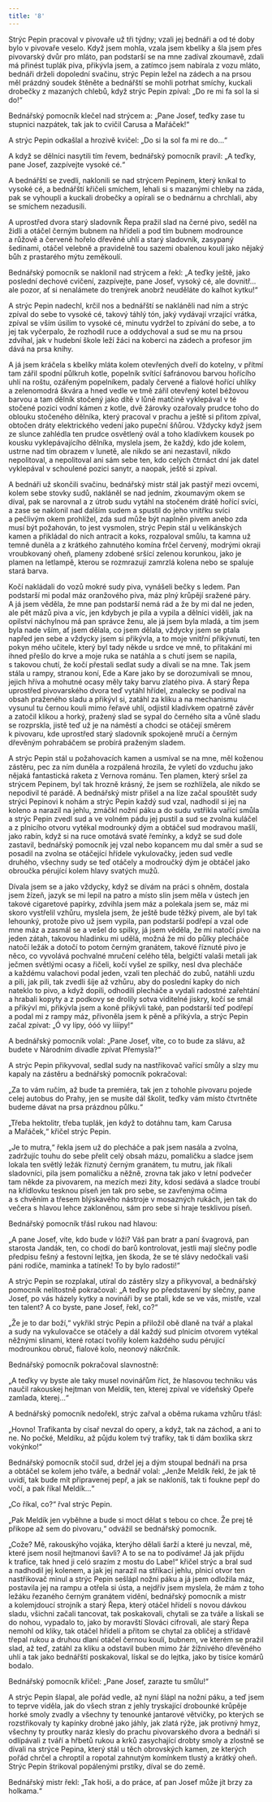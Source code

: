 ```yaml
---
title: '8'
---
```


Strýc Pepin pracoval v pivovaře už tři týdny; vzali jej bednáři a od té doby bylo v pivovaře veselo. Když jsem mohla, vzala jsem kbelíky a šla jsem přes pivovarský dvůr pro mláto, pan podstarší se na mne zadíval zkoumavě, zdali má přinést tuplák piva, přikývla jsem, a zatímco jsem nabírala z vozu mláto, bednáři drželi dopolední svačinu, strýc Pepin ležel na zádech a na prsou měl prázdný soudek štěněte a bednářští se mohli potrhat smíchy, kuckali drobečky z mazaných chlebů, když strýc Pepin zpíval: „Do re mi fa sol la si do!“

  

Bednářský pomocník klečel nad strýcem a: „Pane Josef, teďky zase tu stupnici nazpátek, tak jak to cvičil Carusa a Mařáček!“

A strýc Pepin odkašlal a hrozivě kvičel: „Do si la sol fa mi re do…“

A když se dělníci nasytili tím řevem, bednářský pomocník pravil: „A teďky, pane Josef, zazpívejte vysoké cé.“

A bednářští se zvedli, naklonili se nad strýcem Pepinem, který kníkal to vysoké cé, a bednářští křičeli smíchem, lehali si s mazanými chleby na záda, pak se vyhoupli a kuckali drobečky a opírali se o bednárnu a chrchlali, aby se smíchem nezadusili.

A uprostřed dvora starý sladovník Řepa pražil slad na černé pivo, seděl na židli a otáčel černým bubnem na hřídeli a pod tím bubnem modrounce a růžově a červeně hořelo dřevěné uhlí a starý sladovník, zasypaný šedinami, otáčel velebně a pravidelně tou sazemi obalenou koulí jako nějaký bůh z prastarého mýtu zeměkoulí.

Bednářský pomocník se naklonil nad strýcem a řekl: „A teďky ještě, jako poslední dechové cvičení, zazpívejte, pane Josef, vysoký cé, ale dovnitř… ale pozor, ať si nenalámete do trenýrek anobrž neuděláte do kalhot kytku!“

A strýc Pepin nadechl, krčil nos a bednářští se nakláněli nad ním a strýc zpíval do sebe to vysoké cé, takový táhlý tón, jaký vydávají vrzající vrátka, zpíval se vším úsilím to vysoké cé, minutu vydržel to zpívání do sebe, a to jej tak vyčerpalo, že rozhodil ruce a oddychoval a sud se mu na prsou zdvíhal, jak v hudební škole leží žáci na koberci na zádech a profesor jim dává na prsa knihy.

A já jsem kráčela s kbelíky mláta kolem otevřených dveří do kotelny, v přítmí tam zářil spodní půlkruh kotle, popelník svítící šafránovou barvou hořícího uhlí na roštu, ozářeným popelníkem, padaly červené a fialové hořící uhlíky a zelenomodrá škvára a hned vedle ve tmě zářil otevřený kotel béžovou barvou a tam dělník stočený jako dítě v lůně matčině vyklepával v té stočené pozici vodní kámen z kotle, dvě žárovky ozařovaly prudce toho do oblouku stočeného dělníka, který pracoval v prachu a ještě si přitom zpíval, obtočen dráty elektrického vedení jako pupeční šňůrou. Vždycky když jsem ze slunce zahlédla ten prudce osvětlený ovál a toho kladívkem kousek po kousku vyklepávajícího dělníka, myslela jsem, že každý, kdo jde kolem, ustrne nad tím obrazem v lunetě, ale nikdo se ani nezastavil, nikdo nepolitoval, a nepolitoval ani sám sebe ten, kdo celých čtrnáct dní jak datel vyklepával v schoulené pozici sanytr, a naopak, ještě si zpíval.

A bednáři už skončili svačinu, bednářský mistr stál jak pastýř mezi ovcemi, kolem sebe stovky sudů, nakláněl se nad jedním, zkoumavým okem se díval, pak se narovnal a z útrob sudu vytáhl na stočeném drátě hořící svíci, a zase se naklonil nad dalším sudem a spustil do jeho vnitřku svíci a pečlivým okem prohlížel, zda sud může být naplněn pivem anebo zda musí být požahován, to jest vysmolen, strýc Pepin stál u velikánských kamen a přikládal do nich antracit a koks, rozpaloval smůlu, ta kamna už temně duněla a z krátkého zahnutého komína frčel červený, modrými okraji vroubkovaný oheň, plameny zdobené sršící zelenou korunkou, jako je plamen na letlampě, kterou se rozmrazují zamrzlá kolena nebo se spaluje stará barva.

Kočí nakládali do vozů mokré sudy piva, vynášeli bečky s ledem. Pan podstarší mi podal máz oranžového piva, máz plný krůpějí sražené páry. A já jsem věděla, že mne pan podstarší nemá rád a že by mi dal ne jeden, ale pět mázů piva a víc, jen kdybych je pila a vypila a dělníci viděli, jak na opilství náchylnou má pan správce ženu, ale já jsem byla mladá, a tím jsem byla nade vším, ať jsem dělala, co jsem dělala, vždycky jsem se ptala napřed jen sebe a vždycky jsem si přikývla, a to moje vnitřní přikývnutí, ten pokyn mého učitele, který byl tady někde u srdce ve mně, to přitakání mi ihned přešlo do krve a moje ruka se natáhla a s chutí jsem se napila, s takovou chutí, že kočí přestali sedlat sudy a dívali se na mne. Tak jsem stála u rampy, stranou koní, Ede a Kare jako by se dorozumívali se mnou, jejich hříva a mohutné ocasy měly taky barvu zlatého piva. A starý Řepa uprostřed pivovarského dvora teď vytáhl hřídel, znalecky se podíval na obsah praženého sladu a přikývl si, zatáhl za kliku a na mechanismu vysunul tu černou kouli mimo řeřavé uhlí, odjistil kladívkem opatrně závěr a zatočil klikou a horký, pražený slad se sypal do černého síta a vůně sladu se rozprskla, jistě teď už je na náměstí a chodci se otáčejí směrem k pivovaru, kde uprostřed starý sladovník spokojeně mručí a černým dřevěným pohrabáčem se probírá praženým sladem.

A strýc Pepin stál u požahovacích kamen a usmíval se na mne, měl koženou zástěru, pec za ním duněla a rozpálená hrozila, že vyletí do vzduchu jako nějaká fantastická raketa z Vernova románu. Ten plamen, který sršel za strýcem Pepinem, byl tak hrozně krásný, že jsem se rozhlížela, ale nikdo se nepodivil té parádě. A bednářský mistr přišel a na líze začal spouštět sudy strýci Pepinovi k nohám a strýc Pepin každý sud vzal, nadhodil si jej na koleno a narazil na jehlu, zmáčkl nožní páku a do sudu vstřikla vařící smůla a strýc Pepin zvedl sud a ve volném pádu jej pustil a sud se zvolna kuláčel a z plnicího otvoru vytékal modrounký dým a obtáčel sud modravou mašlí, jako rabín, když si na ruce omotává svaté řemínky, a když se sud dole zastavil, bednářský pomocník jej vzal nebo kopancem mu dal směr a sud se posadil na zvolna se otáčející hřídele vykulovačky, jeden sud vedle druhého, všechny sudy se teď otáčely a modroučký dým je obtáčel jako obroučka pérující kolem hlavy svatých mužů.

Dívala jsem se a jako vždycky, když se dívám na práci s ohněm, dostala jsem žízeň, jazyk se mi lepil na patro a místo slin jsem měla v ústech jen takové cigaretové papírky, zdvihla jsem máz a polekala jsem se, máz mi skoro vystřelil vzhůru, myslela jsem, že ještě bude těžký pivem, ale byl tak lehounký, protože pivo už jsem vypila, pan podstarší podřepí a vzal ode mne máz a zasmál se a vešel do spilky, já jsem věděla, že mi natočí pivo na jeden zátah, takovou hladinku mi udělá, možná že mi do půlky plecháče natočí ležák a dotočí to potom černým granátem, takové říznuté pivo je něco, co vyvolává pochvalné mručení celého těla, belgičtí valaši metali jak ječmen světlými ocasy a řičeli, kočí vyšel ze spilky, nesl dva plecháče a každému valachovi podal jeden, vzali ten plecháč do zubů, natáhli uzdu a pili, jak pili, tak zvedli šíje až vzhůru, aby do poslední kapky do nich nateklo to pivo, a když dopili, odhodili plecháče a vydali radostné zařehtání a hrabali kopyty a z podkovy se drolily sotva viditelné jiskry, kočí se smál a přikývl mi, přikývla jsem a koně přikývli také, pan podstarší teď podřepí a podal mi z rampy máz, přivoněla jsem k pěně a přikývla, a strýc Pepin začal zpívat: „Ó vy lípy, óóó vy lííípy!“

A bednářský pomocník volal: „Pane Josef, víte, co to bude za slávu, až budete v Národním divadle zpívat Přemysla?“

A strýc Pepin přikyvoval, sedlal sudy na nastřikovač vařící smůly a slzy mu kapaly na zástěru a bednářský pomocník pokračoval:

„Za to vám ručím, až bude ta premiéra, tak jen z tohohle pivovaru pojede celej autobus do Prahy, jen se musíte dál školit, teďky vám místo čtvrtněte budeme dávat na prsa prázdnou půlku.“

„Třeba hektolitr, třeba tuplák, jen když to dotáhnu tam, kam Carusa a Mařáček,“ křičel strýc Pepin.

„Je to mutra,“ řekla jsem už do plecháče a pak jsem nasála a zvolna, zadržujíc touhu do sebe přelít celý obsah mázu, pomaličku a sladce jsem lokala ten světlý ležák říznutý černým granátem, tu mutru, jak říkali sladovníci, pila jsem pomaličku a něžně, zrovna tak jako v letní podvečer tam někde za pivovarem, na mezích mezi žity, kdosi sedává a sladce troubí na křídlovku tesknou píseň jen tak pro sebe, se zavřenýma očima a s chvěním a třesem blýskavého nástroje v mosazných rukách, jen tak do večera s hlavou lehce zakloněnou, sám pro sebe si hraje tesklivou píseň.

Bednářský pomocník třásl rukou nad hlavou:

„A pane Josef, víte, kdo bude v lóži? Váš pan bratr a paní švagrová, pan starosta Jandák, ten, co chodí do barů kontrolovat, jestli mají slečny podle předpisu fešný a festovní lejtka, jen škoda, že se té slávy nedočkali vaši páni rodiče, maminka a tatínek! To by bylo radosti!“

A strýc Pepin se rozplakal, utíral do zástěry slzy a přikyvoval, a bednářský pomocník nelítostně pokračoval: „A teďky po představení by slečny, pane Josef, po vás házely kytky a novináři by se ptali, kde se ve vás, mistře, vzal ten talent? A co byste, pane Josef, řekl, co?“

„Že je to dar boží,“ vykřikl strýc Pepin a přiložil obě dlaně na tvář a plakal a sudy na vykulovačce se otáčely a dál každý sud plnicím otvorem vytékal něžnými slinami, které rotací tvořily kolem každého sudu pérující modrounkou obruč, fialové kolo, neonový nákrčník.

Bednářský pomocník pokračoval slavnostně:

„A teďky vy byste ale taky musel novinářům říct, že hlasovou techniku vás naučil rakouskej hejtman von Meldik, ten, kterej zpíval ve vídeňský Opeře zamlada, kterej…“

A bednářský pomocník nedořekl, strýc zařval a oběma rukama vzhůru třásl:

„Hovno! Trafikanta by císař nevzal do opery, a když, tak na záchod, a ani to ne. No počké, Meldíku, až půjdu kolem tvý trafiky, tak ti dám boxlíka skrz vokýnko!“

Bednářský pomocník stočil sud, držel jej a dým stoupal bednáři na prsa a obtáčel se kolem jeho tváře, a bednář volal: „Jenže Meldík řekl, že jak tě uvidí, tak bude mít připravenej pepř, a jak se nakloníš, tak ti foukne pepř do vočí, a pak říkal Meldík…“

„Co říkal, co?“ řval strýc Pepin.

„Pak Meldík jen vyběhne a bude si moct dělat s tebou co chce. Že prej tě přikope až sem do pivovaru,“ odvážil se bednářský pomocník.

„Cože? Mě, rakouskýho vojáka, kterýho dělali šarží a které ju nevzal, mě, které jsem nosil hejtmanovi šavli? A to se na to podíváme! Já jak přijdu k trafice, tak hned ji celó srazím z mostu do Labe!“ křičel strýc a bral sud a nadhodil jej kolenem, a jak jej narazil na stříkací jehlu, plnicí otvor ten nastřikovač minul a strýc Pepin sešlápl nožní páku a já jsem odložila máz, postavila jej na rampu a otřela si ústa, a nejdřív jsem myslela, že mám z toho ležáku řezaného černým granátem vidění, bednářský pomocník a mistr a kolemjdoucí strojník a starý Řepa, který otáčel hřídelí s novou dávkou sladu, všichni začali tancovat, tak poskakovali, chytali se za tváře a lískali se do nohou, vypadalo to, jako by moravští Slováci cifrovali, ale starý Řepa nemohl od kliky, tak otáčel hřídelí a přitom se chytal za obličej a střídavě třepal rukou a druhou dlaní otáčel černou koulí, bubnem, ve kterém se pražil slad, až teď, zatáhl za kliku a odstavil buben mimo žár žížnivého dřevěného uhlí a tak jako bednářští poskakoval, lískal se do lejtka, jako by tisíce komárů bodalo.

Bednářský pomocník křičel: „Pane Josef, zarazte tu smůlu!“

A strýc Pepin šlapal, ale pořád vedle, až nyní šlápl na nožní páku, a teď jsem to teprve viděla, jak do všech stran z jehly tryskající drobounké krůpěje horké smoly zvadly a všechny ty tenounké jantarové větvičky, po kterých se rozstřikovaly ty kapínky drobné jako jáhly, jak zlatá rýže, jak protivný hmyz, všechny ty proutky naráz klesly do prachu pivovarského dvora a bednáři si odlípávali z tváří a hřbetů rukou a krků zasychající drobty smoly a zlostně se dívali na strýce Pepina, který stál u těch obrovských kamen, ze kterých pořád chrčel a chroptil a ropotal zahnutým komínkem tlustý a krátký oheň. Strýc Pepin štrikoval popálenými prstíky, díval se do země.

Bednářský mistr řekl: „Tak hoši, a do práce, ať pan Josef může jít brzy za holkama.“
